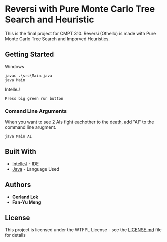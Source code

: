 # Reversi with Pure Monte Carlo Tree Search and Heuristic
This is the final project for CMPT 310.
Reversi (Othello) is made with Pure Monte Carlo Tree Search and Imporved Heuristics.
## Getting Started
Windows
```
javac .\src\Main.java
java Main
```

IntelleJ
```
Press big green run button
```
### Comand Line Arguments
When you want to see 2 AIs fight eachother to the death, add "AI" to the command line arugment.
```
java Main AI
```
## Built With

* [IntelleJ](https://www.jetbrains.com/idea/) - IDE
* [Java](https://www.java.com) - Language Used
## Authors

* **Gerland Lok**
* **Fan-Yu Meng**
## License

This project is licensed under the WTFPL License - see the [LICENSE.md](LICENSE.md) file for details
